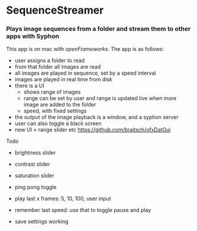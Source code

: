 # SequenceStreamer
### Plays image sequences from a folder and stream them to other apps with Syphon

This app is on mac with _openFrameworks_. The app is as follows:
- user assigns a folder to read
- from that folder all images are read
- all images are played in sequence, set by a speed interval
- images are played in real time from disk
- there is a UI 
    - shows range of images
    - range can be set by user and range is updated live when more image are added to the folder
    - speed, with fixed settings
- the output of the image playback is a window, and a syphon server 
- user can also toggle a black screen
- new UI > range slider etc
https://github.com/braitsch/ofxDatGui

Todo
- brightness slider
- contrast slider
- saturation slider

- ping pong toggle

- play last x frames: 5, 10, 100, user input

- remember last speed: use that to toggle pause and play

- save settings working